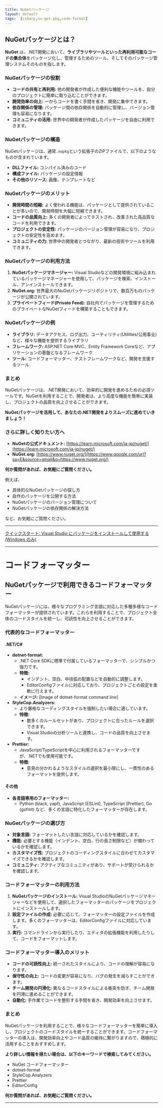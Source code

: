 ```yaml
---
title: NuGetパッケージ
layout: default
tags:  [csharp,nu-get-pkg,code-format]
---
```


## NuGetパッケージとは？

**NuGet** は、.NET開発において、**ライブラリやツールといった再利用可能なコードの集合体**をパッケージ化し、管理するためのツール、そしてそのパッケージ管理システムそのものを指します。

### NuGetパッケージの役割

  * **コードの共有と再利用:** 他の開発者が作成した便利な機能やツールを、自分のプロジェクトに簡単に取り込むことができます。
  * **開発効率の向上:** 一からコードを書く手間を省き、開発に集中できます。
  * **依存関係の管理:** パッケージ間の依存関係を自動的に管理し、バージョン管理も容易になります。
  * **コミュニティの活用:** 世界中の開発者が作成したパッケージを自由に利用できます。

### NuGetパッケージの構造

NuGetパッケージは、通常`.nupkg`という拡張子のZIPファイルで、以下のようなものが含まれています。

  * **DLLファイル:** コンパイル済みのコード
  * **構成ファイル:** パッケージの設定情報
  * **その他のリソース:** 画像、テンプレートなど

### NuGetパッケージのメリット

  * **開発時間の短縮:** よく使われる機能は、パッケージとして提供されていることが多いので、開発時間を大幅に短縮できます。
  * **コードの品質向上:** 多くの開発者によってテストされ、改善された高品質なコードを利用できます。
  * **プロジェクトの安定性:** パッケージのバージョン管理が容易になり、プロジェクトの安定性を高めます。
  * **コミュニティの力:** 世界中の開発者とつながり、最新の技術やツールを利用できます。

### NuGetパッケージの利用方法

1.  **NuGetパッケージマネージャー:** Visual Studioなどの開発環境に組み込まれているパッケージマネージャーを使用して、パッケージを検索、インストール、アンインストールできます。
2.  **NuGet.org:** 世界最大のNuGetパッケージリポジトリで、数百万ものパッケージが公開されています。
3.  **プライベートフィード(Private Feed):** 自社内でパッケージを管理するためのプライベートなNuGetフィードを構築することもできます。

### NuGetパッケージの例

  * **ライブラリ:** データアクセス、ログ出力、ユーティリティ(Utilities/公用事业)など、様々な機能を提供するライブラリ
  * **フレームワーク:** ASP.NET Core MVC、Entity Framework Coreなど、アプリケーションの基盤となるフレームワーク
  * **ツール:** コードフォーマッター、テストフレームワークなど、開発を支援するツール

### まとめ

NuGetパッケージは、.NET開発において、効率的に開発を進めるための必須ツールです。NuGetを利用することで、開発者は、より高度な機能を簡単に実装し、プロジェクトの品質を向上させることができます。

**NuGetパッケージを活用して、あなたの.NET開発をよりスムーズに進めていきましょう！**

### さらに詳しく知りたい方へ

  * **NuGetの公式ドキュメント:** [https://learn.microsoft.com/ja-jp/nuget/](https://learn.microsoft.com/ja-jp/nuget/)
  * **NuGet.org:** [https://www.nuget.org/](https://www.google.com/url?sa=E&source=gmail&q=https://www.nuget.org/)

**何か質問があれば、お気軽にご質問ください。**

例えば、

  * 具体的なNuGetパッケージの探し方
  * 自作のパッケージを公開する方法
  * NuGetパッケージのバージョン管理について
  * NuGetパッケージの依存関係の解決方法

など、お気軽にご質問ください。



---


[クイックスタート: Visual Studio にパッケージをインストールして使用する (Windows のみ)](https://learn.microsoft.com/ja-jp/nuget/quickstart/install-and-use-a-package-in-visual-studio)


---
# コードフォーマッター
## NuGetパッケージで利用できるコードフォーマッター

NuGetパッケージには、様々なプログラミング言語に対応した多種多様なコードフォーマッターが提供されています。これらを利用することで、プロジェクト全体のコードスタイルを統一し、可読性を向上させることができます。

### 代表的なコードフォーマッター

#### **.NET/C#**

* **dotnet-format:**
    * .NET Core SDKに標準で付属しているフォーマッターで、シンプルかつ強力です。
    * **特徴:**
        * インデント、空白、中括弧の配置などを自動的に調整します。
        * EditorConfigファイルに対応しており、プロジェクトごとの設定を柔軟に行えます。
    * **イメージ:** [Image of dotnet-format command line]
* **StyleCop.Analyzers:**
    * より厳格なコーディングスタイルを強制したい場合に適しています。
    * **特徴:**
        * 数多くのルールセットがあり、プロジェクトに合ったルールを選択できます。
        * Visual Studioの分析ツールと連携し、コードの品質を向上させます。
* **Prettier:**
    * JavaScript/TypeScriptを中心に利用されるフォーマッターですが、.NETでも使用可能です。
    * **特徴:**
        * 意見の分かれるようなスタイルの選択を最小限にし、一貫性のあるフォーマットを提供します。

#### **その他**

* **各言語専用のフォーマッター:**
    * Python (black, yapf), JavaScript (ESLint), TypeScript (Prettier), Go (gofmt) など、多くの言語に特化したフォーマッターが存在します。

### NuGetパッケージの選び方

* **対象言語:** フォーマットしたい言語に対応しているかを確認します。
* **機能:** 必要とする機能（インデント、空白、行の長さ制限など）が備わっているかを確認します。
* **カスタマイズ性:** プロジェクトのコーディングスタイルに合わせてカスタマイズできるかを確認します。
* **コミュニティ:** アクティブなコミュニティがあり、サポートが受けられるかを確認します。

### コードフォーマッターの利用方法

1. **NuGetパッケージのインストール:** Visual StudioのNuGetパッケージマネージャーなどを使用して、選択したフォーマッターのパッケージをプロジェクトにインストールします。
2. **設定ファイルの作成:** 必要に応じて、フォーマッターの設定ファイルを作成します。多くのフォーマッターは、EditorConfigファイルに対応しています。
3. **実行:** コマンドラインから実行したり、エディタの拡張機能を利用したりして、コードをフォーマットします。

### コードフォーマッター導入のメリット

* **コードの可読性向上:** 統一されたスタイルにより、コードの理解が容易になります。
* **保守性の向上:** コードの変更が容易になり、バグの発生を減らすことができます。
* **チーム開発の円滑化:** 異なるコードスタイルによる衝突を防ぎ、チーム開発を円滑に進めることができます。
* **自動化:** 手作業でコードを整形する手間を省き、開発効率を向上させます。

### まとめ

NuGetパッケージを利用することで、様々なコードフォーマッターを簡単に導入し、プロジェクトのコードスタイルを統一することができます。コードフォーマッターの導入は、開発効率向上やコード品質の維持に繋がりますので、積極的に活用することをおすすめします。

**より詳しい情報を得たい場合は、以下のキーワードで検索してみてください。**

* NuGet コードフォーマッター
* dotnet-format
* StyleCop.Analyzers
* Prettier
* EditorConfig

**何か質問があれば、お気軽にご質問ください。**


---

